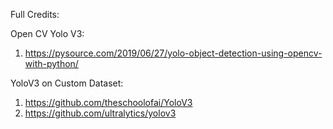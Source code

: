 Full Credits:

Open CV Yolo V3:
1. https://pysource.com/2019/06/27/yolo-object-detection-using-opencv-with-python/

YoloV3 on Custom Dataset:
1. https://github.com/theschoolofai/YoloV3
2. https://github.com/ultralytics/yolov3
